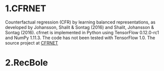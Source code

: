 # 1.CFRNET
Counterfactual regression (CFR) by learning balanced representations, as developed by Johansson, Shalit & Sontag (2016) and Shalit, Johansson & Sontag (2016). cfrnet is implemented in Python using TensorFlow 0.12.0-rc1 and NumPy 1.11.3. The code has not been tested with TensorFlow 1.0.
The source project at [CFRNET](https://github.com/clinicalml/cfrnet)
# 2.RecBole
